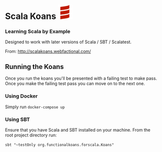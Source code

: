  # Scala Koans <img src="resources/scala.png" width="48">  

### Learning Scala by Example

Designed to work with later versions of Scala / SBT / Scalatest.

From: http://scalakoans.webfactional.com/

## Running the Koans

Once you run the koans you'll be presented with a failing test to make pass. Once you make the failing test pass you can move on to the next one.

### Using Docker

Simply run `docker-compose up`

### Using SBT

Ensure that you have Scala and SBT installed on your machine.  From the root project directory run:
 
`sbt "~testOnly org.functionalkoans.forscala.Koans"`